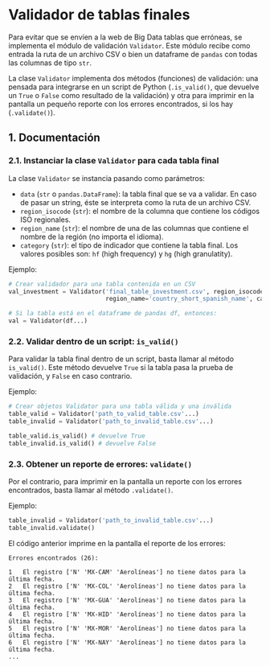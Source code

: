 # Validador de tablas finales

Para evitar que se envíen a la web de Big Data tablas que erróneas, se implementa el módulo de validación `Validator`. Este módulo recibe como entrada la ruta de un archivo CSV o bien un dataframe de `pandas` con todas las columnas de tipo `str`.

La clase `Validator` implementa dos métodos (funciones) de validación: una pensada para integrarse en un script de Python (`.is_valid()`, que devuelve un `True` o `False` como resultado de la validación) y otra para imprimir en la pantalla un pequeño reporte con los errores encontrados, si los hay (`.validate()`).

## 1. Documentación

### 2.1. Instanciar la clase `Validator` para cada tabla final

La clase `Validator` se instancia pasando como parámetros:

* `data` (`str` o `pandas.DataFrame`): la tabla final que se va a validar. En caso de pasar un string, éste se interpreta como la ruta de un archivo CSV.
* `region_isocode` (`str`): el nombre de la columna que contiene los códigos ISO regionales.
* `region_name` (`str`): el nombre de una de las columnas que contiene el nombre de la región (no importa el idioma).
* `category` (`str`): el tipo de indicador que contiene la tabla final. Los valores posibles son: `hf` (high frequency) y `hg` (high granulatity).

Ejemplo:

```python
# Crear validador para una tabla contenida en un CSV
val_investment = Validator('final_table_investment.csv', region_isocode='country_isocode',
                           region_name='country_short_spanish_name', category='hf')

# Si la tabla está en el dataframe de pandas df, entonces:
val = Validator(df...)
```

### 2.2. Validar dentro de un script: `is_valid()`

Para validar la tabla final dentro de un script, basta llamar al método `is_valid()`. Este método devuelve `True` si la tabla pasa la prueba de validación, y `False` en caso contrario.

Ejemplo:

```python
# Crear objetos Validator para una tabla válida y una inválida
table_valid = Validator('path_to_valid_table.csv'...)
table_invalid = Validator('path_to_invalid_table.csv'...)

table_valid.is_valid() # devuelve True
table_invalid.is_valid() # devuelve False
```

### 2.3. Obtener un reporte de errores: `validate()`

Por el contrario, para imprimir en la pantalla un reporte con los errores encontrados, basta llamar al método `.validate()`.

Ejemplo:

```python
table_invalid = Validator('path_to_invalid_table.csv'...)
table_invalid.validate()
```

El código anterior imprime en la pantalla el reporte de los errores:

```
Errores encontrados (26):

1	El registro ['N' 'MX-CAM' 'Aerolíneas'] no tiene datos para la última fecha.
2	El registro ['N' 'MX-COL' 'Aerolíneas'] no tiene datos para la última fecha.
3	El registro ['N' 'MX-GUA' 'Aerolíneas'] no tiene datos para la última fecha.
4	El registro ['N' 'MX-HID' 'Aerolíneas'] no tiene datos para la última fecha.
5	El registro ['N' 'MX-MOR' 'Aerolíneas'] no tiene datos para la última fecha.
6	El registro ['N' 'MX-NAY' 'Aerolíneas'] no tiene datos para la última fecha.
...
```
